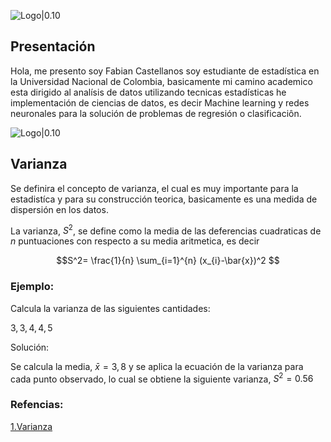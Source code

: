 ![Logo|0.10](http://localhost:8888/tree/Inteligencia%20Artificial/ciencia-de-datos.png)

## Presentación
Hola, me presento soy Fabian Castellanos soy estudiante de estadística en la Universidad Nacional de Colombia, basicamente mi camino academico esta dirigido al analísis de datos utilizando tecnicas estadísticas he implementación de ciencias de datos, es decir Machine learning y redes neuronales para la solución de problemas de regresión o clasificaciôn. 

![Logo|0.10](http://localhost:8888/tree/Inteligencia%20Artificial/Foto.jpeg)


## Varianza

Se definira el concepto de varianza, el cual es muy importante para la estadistíca y para su construcción teorica, basicamente es una medida de dispersión en los datos.

La varianza, $S^2$, se define como la media de las deferencias cuadraticas de $n$ puntuaciones con respecto a su media aritmetica, es decir

$$S^2= \frac{1}{n} \sum_{i=1}^{n} (x_{i}-\bar{x})^2  $$

### Ejemplo:

Calcula la varianza de las siguientes cantidades:

$3,3,4,4,5$

Solución:

Se calcula la media, $\bar{x}=3,8$ y se aplica la ecuación de la varianza para cada punto observado, lo cual se obtiene la siguiente varianza, $S^2=0.56$

### Refencias:

[1.Varianza](https://virtual.uptc.edu.co/ova/estadistica/docs/libros/ftp.bioestadistica.uma.es/libro/node22.htm)

